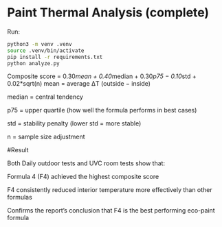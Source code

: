 # Paint Thermal Analysis (complete)

Run:
```bash
python3 -m venv .venv
source .venv/bin/activate
pip install -r requirements.txt
python analyze.py
```
Composite score = 0.30*mean + 0.40*median + 0.30*p75 − 0.10*std + 0.02*sqrt(n)
mean = average ΔT (outside − inside)

median = central tendency

p75 = upper quartile (how well the formula performs in best cases)

std = stability penalty (lower std = more stable)

n = sample size adjustment


#Result

Both Daily outdoor tests and UVC room tests show that:

Formula 4 (F4) achieved the highest composite score

F4 consistently reduced interior temperature more effectively than other formulas

Confirms the report’s conclusion that F4 is the best performing eco-paint formula